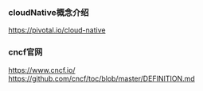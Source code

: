 


### cloudNative概念介绍
https://pivotal.io/cloud-native

### cncf官网
https://www.cncf.io/
https://github.com/cncf/toc/blob/master/DEFINITION.md

